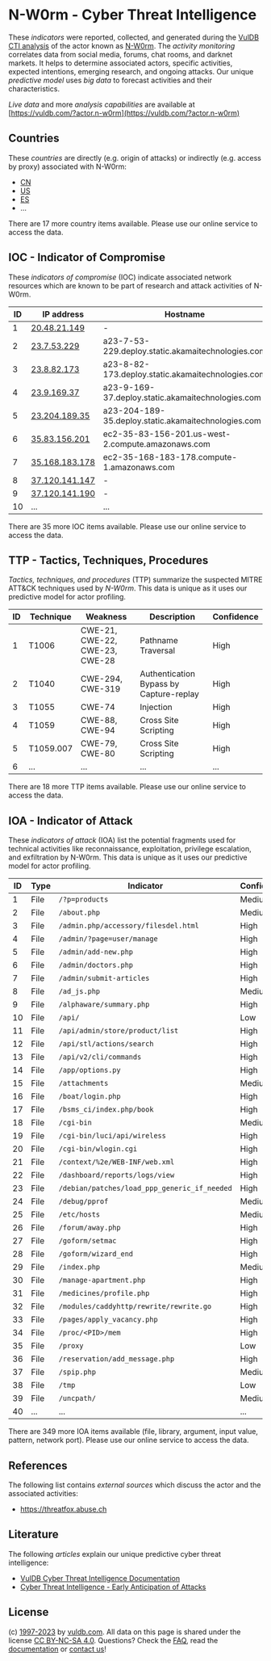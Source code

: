 # N-W0rm - Cyber Threat Intelligence

These _indicators_ were reported, collected, and generated during the [VulDB CTI analysis](https://vuldb.com/?kb.cti) of the actor known as [N-W0rm](https://vuldb.com/?actor.n-w0rm). The _activity monitoring_ correlates data from social media, forums, chat rooms, and darknet markets. It helps to determine associated actors, specific activities, expected intentions, emerging research, and ongoing attacks. Our unique _predictive model_ uses _big data_ to forecast activities and their characteristics.

_Live data_ and more _analysis capabilities_ are available at [https://vuldb.com/?actor.n-w0rm](https://vuldb.com/?actor.n-w0rm)

## Countries

These _countries_ are directly (e.g. origin of attacks) or indirectly (e.g. access by proxy) associated with N-W0rm:

* [CN](https://vuldb.com/?country.cn)
* [US](https://vuldb.com/?country.us)
* [ES](https://vuldb.com/?country.es)
* ...

There are 17 more country items available. Please use our online service to access the data.

## IOC - Indicator of Compromise

These _indicators of compromise_ (IOC) indicate associated network resources which are known to be part of research and attack activities of N-W0rm.

ID | IP address | Hostname | Campaign | Confidence
-- | ---------- | -------- | -------- | ----------
1 | [20.48.21.149](https://vuldb.com/?ip.20.48.21.149) | - | - | High
2 | [23.7.53.229](https://vuldb.com/?ip.23.7.53.229) | a23-7-53-229.deploy.static.akamaitechnologies.com | - | High
3 | [23.8.82.173](https://vuldb.com/?ip.23.8.82.173) | a23-8-82-173.deploy.static.akamaitechnologies.com | - | High
4 | [23.9.169.37](https://vuldb.com/?ip.23.9.169.37) | a23-9-169-37.deploy.static.akamaitechnologies.com | - | High
5 | [23.204.189.35](https://vuldb.com/?ip.23.204.189.35) | a23-204-189-35.deploy.static.akamaitechnologies.com | - | High
6 | [35.83.156.201](https://vuldb.com/?ip.35.83.156.201) | ec2-35-83-156-201.us-west-2.compute.amazonaws.com | - | Medium
7 | [35.168.183.178](https://vuldb.com/?ip.35.168.183.178) | ec2-35-168-183-178.compute-1.amazonaws.com | - | Medium
8 | [37.120.141.147](https://vuldb.com/?ip.37.120.141.147) | - | - | High
9 | [37.120.141.190](https://vuldb.com/?ip.37.120.141.190) | - | - | High
10 | ... | ... | ... | ...

There are 35 more IOC items available. Please use our online service to access the data.

## TTP - Tactics, Techniques, Procedures

_Tactics, techniques, and procedures_ (TTP) summarize the suspected MITRE ATT&CK techniques used by _N-W0rm_. This data is unique as it uses our predictive model for actor profiling.

ID | Technique | Weakness | Description | Confidence
-- | --------- | -------- | ----------- | ----------
1 | T1006 | CWE-21, CWE-22, CWE-23, CWE-28 | Pathname Traversal | High
2 | T1040 | CWE-294, CWE-319 | Authentication Bypass by Capture-replay | High
3 | T1055 | CWE-74 | Injection | High
4 | T1059 | CWE-88, CWE-94 | Cross Site Scripting | High
5 | T1059.007 | CWE-79, CWE-80 | Cross Site Scripting | High
6 | ... | ... | ... | ...

There are 18 more TTP items available. Please use our online service to access the data.

## IOA - Indicator of Attack

These _indicators of attack_ (IOA) list the potential fragments used for technical activities like reconnaissance, exploitation, privilege escalation, and exfiltration by N-W0rm. This data is unique as it uses our predictive model for actor profiling.

ID | Type | Indicator | Confidence
-- | ---- | --------- | ----------
1 | File | `/?p=products` | Medium
2 | File | `/about.php` | Medium
3 | File | `/admin.php/accessory/filesdel.html` | High
4 | File | `/admin/?page=user/manage` | High
5 | File | `/admin/add-new.php` | High
6 | File | `/admin/doctors.php` | High
7 | File | `/admin/submit-articles` | High
8 | File | `/ad_js.php` | Medium
9 | File | `/alphaware/summary.php` | High
10 | File | `/api/` | Low
11 | File | `/api/admin/store/product/list` | High
12 | File | `/api/stl/actions/search` | High
13 | File | `/api/v2/cli/commands` | High
14 | File | `/app/options.py` | High
15 | File | `/attachments` | Medium
16 | File | `/boat/login.php` | High
17 | File | `/bsms_ci/index.php/book` | High
18 | File | `/cgi-bin` | Medium
19 | File | `/cgi-bin/luci/api/wireless` | High
20 | File | `/cgi-bin/wlogin.cgi` | High
21 | File | `/context/%2e/WEB-INF/web.xml` | High
22 | File | `/dashboard/reports/logs/view` | High
23 | File | `/debian/patches/load_ppp_generic_if_needed` | High
24 | File | `/debug/pprof` | Medium
25 | File | `/etc/hosts` | Medium
26 | File | `/forum/away.php` | High
27 | File | `/goform/setmac` | High
28 | File | `/goform/wizard_end` | High
29 | File | `/index.php` | Medium
30 | File | `/manage-apartment.php` | High
31 | File | `/medicines/profile.php` | High
32 | File | `/modules/caddyhttp/rewrite/rewrite.go` | High
33 | File | `/pages/apply_vacancy.php` | High
34 | File | `/proc/<PID>/mem` | High
35 | File | `/proxy` | Low
36 | File | `/reservation/add_message.php` | High
37 | File | `/spip.php` | Medium
38 | File | `/tmp` | Low
39 | File | `/uncpath/` | Medium
40 | ... | ... | ...

There are 349 more IOA items available (file, library, argument, input value, pattern, network port). Please use our online service to access the data.

## References

The following list contains _external sources_ which discuss the actor and the associated activities:

* https://threatfox.abuse.ch

## Literature

The following _articles_ explain our unique predictive cyber threat intelligence:

* [VulDB Cyber Threat Intelligence Documentation](https://vuldb.com/?kb.cti)
* [Cyber Threat Intelligence - Early Anticipation of Attacks](https://www.scip.ch/en/?labs.20201022)

## License

(c) [1997-2023](https://vuldb.com/?kb.changelog) by [vuldb.com](https://vuldb.com/?kb.about). All data on this page is shared under the license [CC BY-NC-SA 4.0](https://creativecommons.org/licenses/by-nc-sa/4.0/). Questions? Check the [FAQ](https://vuldb.com/?kb.faq), read the [documentation](https://vuldb.com/?kb) or [contact us](https://vuldb.com/?contact)!

